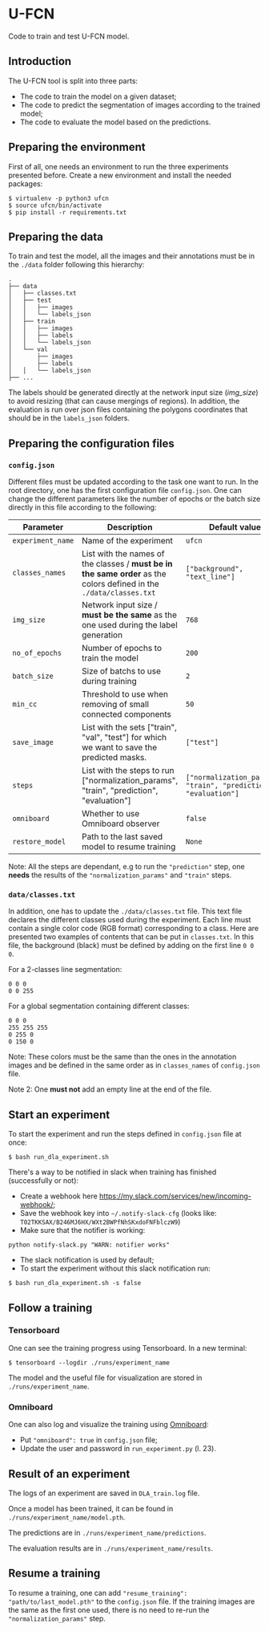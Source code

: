 # U-FCN

Code to train and test U-FCN model.


## Introduction

The U-FCN tool is split into three parts:

- The code to train the model on a given dataset;
- The code to predict the segmentation of images according to the trained model;
- The code to evaluate the model based on the predictions.

## Preparing the environment

First of all, one needs an environment to run the three experiments presented before. Create a new environment and install the needed packages:

```
$ virtualenv -p python3 ufcn
$ source ufcn/bin/activate
$ pip install -r requirements.txt
```

## Preparing the data

To train and test the model, all the images and their annotations must be in the `./data` folder following this hierarchy:

```
.
├── data
│   ├── classes.txt
│   ├── test
│   │   ├── images
│   │   └── labels_json
│   ├── train
│   │   ├── images
│   │   ├── labels
│   │   └── labels_json
│   └── val
│       ├── images
│       ├── labels
│   │   └── labels_json
├── ...
```

The labels should be generated directly at the network input size (*img_size*) to avoid resizing (that can cause mergings of regions).
In addition, the evaluation is run over json files containing the polygons coordinates that should be in the `labels_json` folders.

## Preparing the configuration files

### `config.json`

Different files must be updated according to the task one want to run. In the root directory, one has the first configuration file `config.json`. One can change the different parameters like the number of epochs or the batch size directly in this file according to the following:

| Parameter         | Description                                                                                                          | Default value                                                   |
| ----------------- | -------------------------------------------------------------------------------------------------------------------- | --------------------------------------------------------------- |
| `experiment_name` | Name of the experiment                                                                                               | `ufcn`                                                          |
| `classes_names`   | List with the names of the classes / **must be in the same order** as the colors defined in the `./data/classes.txt` | `["background", "text_line"]`                                   |
| `img_size`        | Network input size / **must be the same** as the one used during the label generation                                | `768`                                                           |
| `no_of_epochs`    | Number of epochs to train the model                                                                                  | `200`                                                           |
| `batch_size`      | Size of batchs to use during training                                                                                | `2`                                                             |
| `min_cc`          | Threshold to use when removing of small connected components                                                         | `50`                                                            |
| `save_image`      | List with the sets ["train", "val", "test"] for which we want to save the predicted masks.                           | `["test"]`                                                      |
| `steps`           | List with the steps to run ["normalization_params", "train", "prediction", "evaluation"]                             | `["normalization_params", "train", "prediction", "evaluation"]` |
| `omniboard`       | Whether to use Omniboard observer                                                                                    | `false`                                                         |
| `restore_model`   | Path to the last saved model to resume training                                                                      | `None`                                                                |

Note: All the steps are dependant, e.g to run the `"prediction"` step, one **needs** the results of the `"normalization_params"` and `"train"` steps.

### `data/classes.txt`

In addition, one has to update the `./data/classes.txt` file. This text file declares the different classes used during the experiment. Each line must contain a single color code (RGB format) corresponding to a class. Here are presented two examples of contents that can be put in `classes.txt`. In this file, the background (black) must be defined by adding on the first line `0 0 0`.

For a 2-classes line segmentation:

```
0 0 0
0 0 255
```

For a global segmentation containing different classes:

```
0 0 0
255 255 255
0 255 0
0 150 0
```

Note: These colors must be the same than the ones in the annotation images and be defined in the same order as in `classes_names` of `config.json` file.

Note 2: One **must not** add an empty line at the end of the file.

## Start an experiment

To start the experiment and run the steps defined in `config.json` file at once:

```
$ bash run_dla_experiment.sh
```

There's a way to be notified in slack when training has finished (successfully or not):
- Create a webhook here https://my.slack.com/services/new/incoming-webhook/;
- Save the webhook key into `~/.notify-slack-cfg` (looks like: `T02TKKSAX/B246MJ6HX/WXt2BWPfNhSKxdoFNFblczW9`)
- Make sure that the notifier is working:
```
python notify-slack.py "WARN: notifier works"
```
- The slack notification is used by default;
- To start the experiment without this slack notification run:
```
$ bash run_dla_experiment.sh -s false
```

## Follow a training

### Tensorboard

One can see the training progress using Tensorboard. In a new terminal:

```
$ tensorboard --logdir ./runs/experiment_name
```

The model and the useful file for visualization are stored in `./runs/experiment_name`.

### Omniboard

One can also log and visualize the training using [Omniboard](https://github.com/vivekratnavel/omniboard):
- Put `"omniboard": true` in `config.json` file;
- Update the user and password in `run_experiment.py` (l. 23).

## Result of an experiment

The logs of an experiment are saved in `DLA_train.log` file.

Once a model has been trained, it can be found in `./runs/experiment_name/model.pth`.

The predictions are in `./runs/experiment_name/predictions`.

The evaluation results are in `./runs/experiment_name/results`.

## Resume a training

To resume a training, one can add `"resume_training": "path/to/last_model.pth"` to the `config.json` file. If the training images are the same as the first one used, there is no need to re-run the `"normalization_params"` step.

